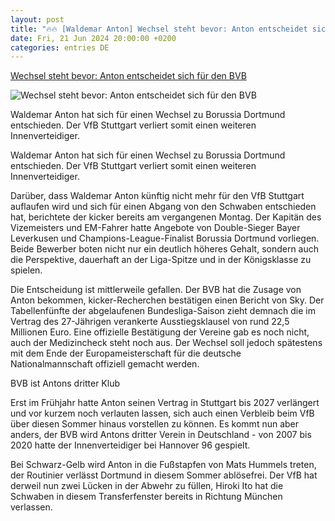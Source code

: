 ```yaml
---
layout: post
title: "🔥🔥 [Waldemar Anton] Wechsel steht bevor: Anton entscheidet sich für den BVB"
date: Fri, 21 Jun 2024 20:00:00 +0200
categories: entries DE
---
```

[Wechsel steht bevor: Anton entscheidet sich für den BVB](https://www.kicker.de/wechsel-steht-bevor-anton-entscheidet-sich-fuer-den-bvb-1033554/artikel)

![Wechsel steht bevor: Anton entscheidet sich für den BVB](https://derivates.kicker.de/image/upload/c_crop%2Cx_0%2Cy_51%2Cw_2314%2Ch_1302/w_1200%2Cq_auto/v1/2024/06/21/6b665c0f-d678-4a4d-8222-0fc91ad7369d.jpeg)

Waldemar Anton hat sich für einen Wechsel zu Borussia Dortmund entschieden. Der VfB Stuttgart verliert somit einen weiteren Innenverteidiger.

Waldemar Anton hat sich für einen Wechsel zu Borussia Dortmund entschieden. Der VfB Stuttgart verliert somit einen weiteren Innenverteidiger.

Darüber, dass Waldemar Anton künftig nicht mehr für den VfB Stuttgart auflaufen wird und sich für einen Abgang von den Schwaben entschieden hat, berichtete der kicker bereits am vergangenen Montag. Der Kapitän des Vizemeisters und EM-Fahrer hatte Angebote von Double-Sieger Bayer Leverkusen und Champions-League-Finalist Borussia Dortmund vorliegen. Beide Bewerber boten nicht nur ein deutlich höheres Gehalt, sondern auch die Perspektive, dauerhaft an der Liga-Spitze und in der Königsklasse zu spielen.

Die Entscheidung ist mittlerweile gefallen. Der BVB hat die Zusage von Anton bekommen, kicker-Recherchen bestätigen einen Bericht von Sky. Der Tabellenfünfte der abgelaufenen Bundesliga-Saison zieht demnach die im Vertrag des 27-Jährigen verankerte Ausstiegsklausel von rund 22,5 Millionen Euro. Eine offizielle Bestätigung der Vereine gab es noch nicht, auch der Medizincheck steht noch aus. Der Wechsel soll jedoch spätestens mit dem Ende der Europameisterschaft für die deutsche Nationalmannschaft offiziell gemacht werden.

BVB ist Antons dritter Klub

Erst im Frühjahr hatte Anton seinen Vertrag in Stuttgart bis 2027 verlängert und vor kurzem noch verlauten lassen, sich auch einen Verbleib beim VfB über diesen Sommer hinaus vorstellen zu können. Es kommt nun aber anders, der BVB wird Antons dritter Verein in Deutschland - von 2007 bis 2020 hatte der Innenverteidiger bei Hannover 96 gespielt.

Bei Schwarz-Gelb wird Anton in die Fußstapfen von Mats Hummels treten, der Routinier verlässt Dortmund in diesem Sommer ablösefrei. Der VfB hat derweil nun zwei Lücken in der Abwehr zu füllen, Hiroki Ito hat die Schwaben in diesem Transferfenster bereits in Richtung München verlassen.

